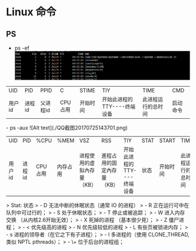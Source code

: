 # Linux 命令
## PS

- ps -ef<br/>
![Alt text](./QQ截图20170725142216.png)
<table>
	<tr>
	     <td>UID</td>
	     <td>PID</td>
	     <td>PPID</td>
	     <td>C</td>
	     <td>STIME</td>
	     <td>TIY</td>
	     <td>TIME</td>
	     <td>CMD</td>
  </tr>
  <tr>
	  <td>用户id</td>
	  <td>进程id</td>
	  <td>父进程id</td>
	  <td>CPU占用</td>
	  <td>开始时间</td>
	  <td>开始此进程的TTY----终端设备</td>
	  <td> 此进程运行的总时间</td>
	  <td>启动命令</td>	  
  </tr>
</table>
- ps -aux
![Alt text](./QQ截图20170725143701.png)
<table>
	<tr>
	     <td>UID</td>
	     <td>PID</td>
	     <td>%CPU</td>
	     <td>%MEM</td>
	     <td>VSZ</td>
	     <td>RSS</td>
	     <td>TIY</td>
	     <td>STAT</td>
	     <td>START</td>
	     <td>TIME</td>
	     <td>CMD</td>
  </tr>
  <tr>
	  <td>用户id</td>
	  <td>进程id</td>
	  <td>CPU占用</td>
	  <td>内存占用</td>
	  <td>进程使用的虚拟內存量（KB）</td>
	  <td>進程占用的固定內存量（KB）</td>
	 <td>开始此进程的TTY----终端设备</td>
	  <td>状态</td>
	  <td>开始时间</td>
	  <td> 此进程运行的总时间</td>
	  <td>启动命令</td>	  
  </tr>
</table>
> Stat: 状态
> - D 无法中断的休眠状态（通常 IO 的进程）
> - R 正在运行可中在队列中可过行的；
> - S 处于休眠状态；
> - T 停止或被追踪；
> - W 进入内存交换  （从内核2.6开始无效）；
> - X 死掉的进程   （基本很少見）；
> - Z 僵尸进程；
> - < 优先级高的进程
> - N 优先级较低的进程
> - L 有些页被锁进内存；
> - s 进程的领导者（在它之下有子进程）；
> - l 多进程的（使用 CLONE_THREAD, 类似 NPTL pthreads）；
> - \+ 位于后台的进程组；